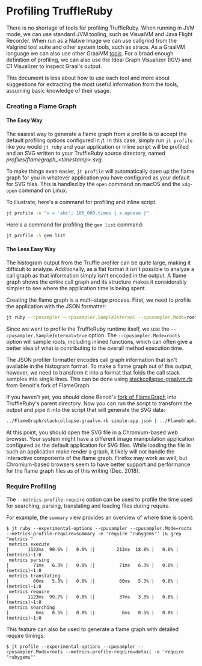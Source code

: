 # Profiling TruffleRuby

There is no shortage of tools for profiling TruffleRuby. When running in JVM
mode, we can use standard JVM tooling, such as VisualVM and Java Flight
Recorder. When run as a Native Image we can use callgrind from the Valgrind
tool suite and other system tools, such as strace. As a GraalVM language we
can also use other GraalVM [tools](../user/tools.md). For a broad enough
definition of profiling, we can also use the Ideal Graph Visualizer (IGV) and
C1 Visualizer to inspect Graal's output.

This document is less about how to use each tool and more about suggestions for extracting
the most useful information from the tools, assuming basic knowledge of their usage.

### Creating a Flame Graph

#### The Easy Way

The easiest way to generate a flame graph from a profile is to accept the default profiling
options configured in _jt_. In this case, simply run `jt profile` like you would `jt ruby`
and your application or inline script will be profiled and an SVG written to your
TruffleRuby source directory, named _profiles/flamegraph\_\<timestamp\>.svg_.

To make things even easier, `jt profile` will automatically open up the flame graph for
you in whatever application you have configured as your default for SVG files. This is
handled by the `open` command on macOS and the `xdg-open` command on Linux.

To illustrate, here's a command for profiling and inline script.

```bash
jt profile -e "x = 'abc'; 100_000.times { x.upcase }"
```

Here's a command for profiling the `gem list` command:

```bash
jt profile -S gem list
```

#### The Less Easy Way

The histogram output from the Truffle profiler can be quite large, making it difficult to
analyze. Additionally, as a flat format it isn't possible to analyze a call graph as that
information simply isn't encoded in the output. A flame graph shows the entire call graph
and its structure makes it considerably simpler to see where the application time is being
spent.

Creating the flame graph is a multi-stage process. First, we need to profile the application
with the JSON formatter:

```bash
jt ruby --cpusampler --cpusampler.SampleInternal --cpusampler.Mode=roots --cpusampler.Output=json -e 'p :hello' > simple-app.json
```

Since we want to profile the TruffleRuby runtime itself, we use the
`--cpusampler.SampleInternal=true` option. The `--cpusampler.Mode=roots` option will
sample roots, including inlined functions, which can often give a better idea of what
is contributing to the overall method execution time.

The JSON profiler formatter encodes call graph information that isn't available in the
histogram format. To make a flame graph out of this output, however, we need to transform
it into a format that folds the call stack samples into single lines. This can be done
using [stackcollapse-graalvm.rb](https://github.com/eregon/FlameGraph/blob/graalvm/stackcollapse-graalvm.rb)
from Benoit's fork of FlameGraph.

If you haven't yet, you should clone Benoit's [fork of FlameGraph](https://github.com/eregon/FlameGraph/tree/graalvm)
into TruffleRuby's parent directory. Now you can run the script to transform the output and
pipe it into the script that will generate the SVG data:

```bash
../FlameGraph/stackcollapse-graalvm.rb simple-app.json | ../FlameGraph/flamegraph.pl > simple-app.svg
```

At this point, you should open the SVG file in a Chromium-based web browser. Your system
might have a different image manipulation application configured as the default application
for SVG files. While loading the file in such an application make render a graph, it likely
will not handle the interactive components of the flame graph. Firefox may work as well,
but Chromium-based browsers seem to have better support and performance for the flame graph
files as of this writing (Dec. 2018).

### Require Profiling
The `--metrics-profile-require` option can be used to profile the time used for searching, parsing, translating and loading files during require.

For example, the `summary` view provides an overview of where time is spent:
```
$ jt ruby --experimental-options --cpusampler --cpusampler.Mode=roots --metrics-profile-require=summary -e 'require "rubygems"' |& grep "metrics "
 metrics execute                                                      |       1122ms  99.6% |   0.0% ||        212ms  18.8% |   0.0% | (metrics)~1:0 
 metrics parsing                                                      |         71ms   6.3% |   0.0% ||         71ms   6.3% |   0.0% | (metrics)~1:0 
 metrics translating                                                  |         60ms   5.3% |   0.0% ||         60ms   5.3% |   0.0% | (metrics)~1:0 
 metrics require                                                      |       1123ms  99.7% |   0.0% ||         37ms   3.3% |   0.0% | (metrics)~1:0 
 metrics searching                                                    |          6ms   0.5% |   0.0% ||          6ms   0.5% |   0.0% | (metrics)~1:0 
```

This feature can also be used to generate a flame graph with detailed require timings:

`$ jt profile --experimental-options --cpusampler --cpusampler.Mode=roots --metrics-profile-require=detail -e 'require "rubygems"'`
